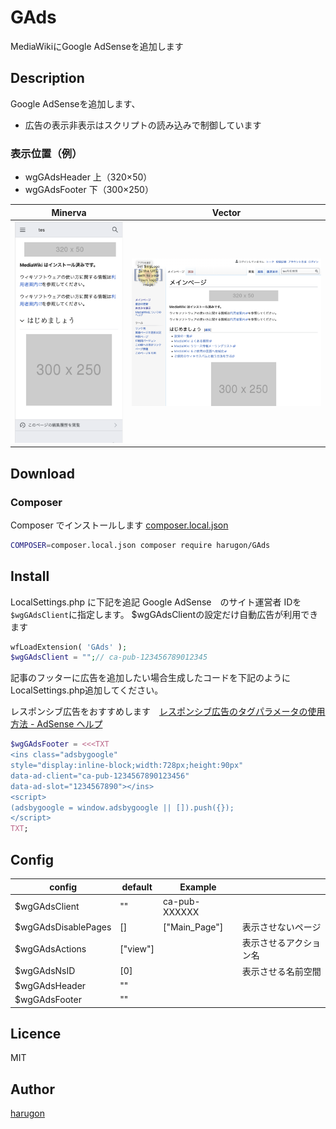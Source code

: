 GAds
====

MediaWikiにGoogle AdSenseを追加します


## Description
Google AdSenseを追加します、


* 広告の表示非表示はスクリプトの読み込みで制御しています

### 表示位置（例）

* wgGAdsHeader 上（320×50）
* wgGAdsFooter 下（300×250）

| Minerva | Vector |
|:------------:|:------------:|
| ![Minerva AdSense](https://raw.githubusercontent.com/harugon/GAds/master/.github/screenshots/GAds-MinervaNeue.png)      | ![Vector AdSense](https://raw.githubusercontent.com/harugon/GAds/master/.github/screenshots/GAds-Vector.png)      |


## Download

### Composer
Composer でインストールします [composer.local.json](https://www.mediawiki.org/wiki/Composer#Using_composer-merge-plugin)
```bash
COMPOSER=composer.local.json composer require harugon/GAds
```

## Install


LocalSettings.php に下記を追記
Google AdSense　のサイト運営者 IDを```$wgGAdsClient```に指定します。
$wgGAdsClientの設定だけ自動広告が利用できます
```php
wfLoadExtension( 'GAds' );
$wgGAdsClient = "";// ca-pub-123456789012345
```

記事のフッターに広告を追加したい場合生成したコードを下記のようにLocalSettings.php追加してください。

レスポンシブ広告をおすすめします　[レスポンシブ広告のタグパラメータの使用方法 \- AdSense ヘルプ](https://support.google.com/adsense/answer/9183460?hl=ja)
```php
$wgGAdsFooter = <<<TXT
<ins class="adsbygoogle"
style="display:inline-block;width:728px;height:90px"
data-ad-client="ca-pub-1234567890123456"
data-ad-slot="1234567890"></ins>
<script>
(adsbygoogle = window.adsbygoogle || []).push({});
</script>
TXT;
```
## Config

| config              | default  | Example       |                        |
|---------------------|----------|---------------|------------------------|
| $wgGAdsClient       | ""       |  ca-pub-XXXXXX    |                        |
| $wgGAdsDisablePages | []       | ["Main_Page"] | 表示させないページ     |
| $wgGAdsActions      | ["view"] |               | 表示させるアクション名 |
| $wgGAdsNsID         | [0]      |               | 表示させる名前空間     |
| $wgGAdsHeader       | ""       |               |                        |
| $wgGAdsFooter       | ""       |               |                        |

## Licence

MIT

## Author

[harugon](https://github.com/harugon)
